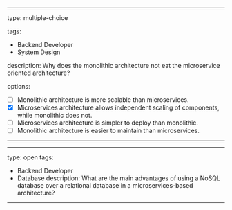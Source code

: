 ***
type: multiple-choice

tags:
- Backend Developer
- System Design

description: Why does the monolithic architecture not eat the microservice oriented architecture?

options:
- [ ] Monolithic architecture is more scalable than microservices.
- [x] Microservices architecture allows independent scaling of components, while monolithic does not.
- [ ] Microservices architecture is simpler to deploy than monolithic.
- [ ] Monolithic architecture is easier to maintain than microservices.
***

***
type: open
tags:
- Backend Developer
- Database
  description: What are the main advantages of using a NoSQL database over a relational database in a microservices-based architecture?
***
